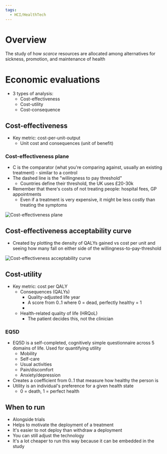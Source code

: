 ```yaml
---
tags:
  - HCI/HealthTech
---
```

# Overview
The study of how *scarce* resources are allocated among alternatives for sickness, promotion, and maintenance of health

# Economic evaluations
- 3 types of analysis:
	- Cost-effectiveness 
	- Cost-utility
	- Cost-consequence

## Cost-effectiveness
- Key metric: cost-per-unit-output
	- Unit cost and consequences (unit of benefit)

### Cost-effectiveness plane
- C is the comparator (what you're comparing against, usually an existing treatment) - similar to a control
- The dashed line is the "willingness to pay threshold"
	- Countries define their threshold, the UK uses £20-30k
- Remember that there's costs of not treating people: hospital fees, GP appointments
	- Even if a treatment is very expensive, it might be less costly than treating the symptoms

![Cost-effectiveness plane](https://www.researchgate.net/profile/Andrew-Briggs-8/publication/5095206/figure/fig1/AS:668939721912329@1536499066161/Decision-rules-and-the-cost-effectiveness-plane.png)

## Cost-effectiveness acceptability curve
- Created by plotting the density of QALYs gained vs cost per unit and seeing how many fall on either side of the willingness-to-pay-threshold

![Cost-effectiveness acceptability curve](https://www.ohe.org/wp-content/uploads/2019/12/25CEACIMAGE.png)



## Cost-utility
- Key metric: cost per QALY
	- Consequences (QALYs)
		- Quality-adjusted life year
		- A score from 0..1 where 0 = dead, perfectly healthy = 1
		- 
	- Health-related quality of life (HRQoL)
		- The patient decides this, not the clinician


### EQ5D
- EQ5D is a self-completed, cognitively simple questionnaire across 5 domains of life. Used for quantifying utility
	- Mobility
	- Self-care
	- Usual activities
	- Pain/discomfort
	- Anxiety/depression
- Creates a coefficient from 0..1 that measure how healthy the person is
- Utility is an individual's preference for a given health state
	- 0 = death, 1 = perfect health

## When to run
- Alongside trials
- Helps to motivate the deployment of a treatment
- It's easier to not deploy than withdraw a deployment
- You can still adjust the technology 
- It's a lot cheaper to run this way because it can be embedded in the study